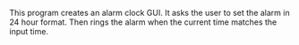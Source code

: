 This program creates an alarm clock GUI. It asks the user to set the alarm in 24 hour format. Then rings the alarm when the current time matches the input time.
